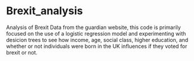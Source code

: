 # Brexit_analysis
Analysis of Brexit Data from the guardian website, this code is primarily focused on the use of a logistic regression model and experimenting with desicion trees to see how income, age, social class, higher education, and whether or not individuals were born in the UK influences if they voted for brexit or not. 
